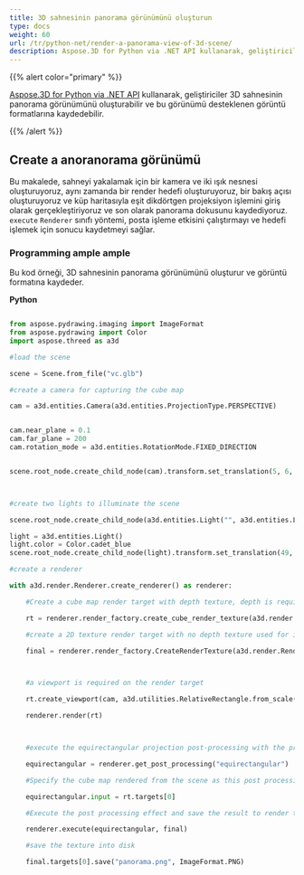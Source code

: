 ```yaml
---
title: 3D sahnesinin panorama görünümünü oluşturun
type: docs
weight: 60
url: /tr/python-net/render-a-panorama-view-of-3d-scene/
description: Aspose.3D for Python via .NET API kullanarak, geliştiriciler 3D sahnesinin panorama görünümünü oluşturabilir ve bu görünümü desteklenen görüntü formatlarına kaydedebilir.
---
```

{{% alert color="primary" %}}

[Aspose.3D for Python via .NET API](https:#products.aspose.com/3d/python-net/) kullanarak, geliştiriciler 3D sahnesinin panorama görünümünü oluşturabilir ve bu görünümü desteklenen görüntü formatlarına kaydedebilir.

{{% /alert %}}
##  **Create a anoranorama görünümü**
Bu makalede, sahneyi yakalamak için bir kamera ve iki ışık nesnesi oluşturuyoruz, aynı zamanda bir render hedefi oluşturuyoruz, bir bakış açısı oluşturuyoruz ve küp haritasıyla eşit dikdörtgen projeksiyon işlemini giriş olarak gerçekleştiriyoruz ve son olarak panorama dokusunu kaydediyoruz. `execute` `Renderer` sınıfı yöntemi, posta işleme etkisini çalıştırmayı ve hedefi işlemek için sonucu kaydetmeyi sağlar.
###  **Programming ample ample**
Bu kod örneği, 3D sahnesinin panorama görünümünü oluşturur ve görüntü formatına kaydeder.

**Python**

```py

from aspose.pydrawing.imaging import ImageFormat
from aspose.pydrawing import Color
import aspose.threed as a3d

#load the scene

scene = Scene.from_file("vc.glb")

#create a camera for capturing the cube map

cam = a3d.entities.Camera(a3d.entities.ProjectionType.PERSPECTIVE)


cam.near_plane = 0.1
cam.far_plane = 200
cam.rotation_mode = a3d.entities.RotationMode.FIXED_DIRECTION


scene.root_node.create_child_node(cam).transform.set_translation(5, 6, 0);



#create two lights to illuminate the scene

scene.root_node.create_child_node(a3d.entities.Light("", a3d.entities.LightType.POINT).transform.set_translation(-10, 7, -10)

light = a3d.entities.Light()
light.color = Color.cadet_blue
scene.root_node.create_child_node(light).transform.set_translation(49, 0, 49)

#create a renderer

with a3d.render.Renderer.create_renderer() as renderer:

    #Create a cube map render target with depth texture, depth is required when rendering a scene.

    rt = renderer.render_factory.create_cube_render_texture(a3d.render.RenderParameters(False), 512, 512)

    #create a 2D texture render target with no depth texture used for image processing

    final = renderer.render_factory.CreateRenderTexture(a3d.render.RenderParameters(False, 32, 0, 0), 1024 * 3 , 1024)



    #a viewport is required on the render target

    rt.create_viewport(cam, a3d.utilities.RelativeRectangle.from_scale(0, 0, 1, 1))

    renderer.render(rt)



    #execute the equirectangular projection post-processing with the previous rendered cube map as input

    equirectangular = renderer.get_post_processing("equirectangular")

    #Specify the cube map rendered from the scene as this post processing's input

    equirectangular.input = rt.targets[0]

    #Execute the post processing effect and save the result to render target final

    renderer.execute(equirectangular, final)

    #save the texture into disk

    final.targets[0].save("panorama.png", ImageFormat.PNG)


```
